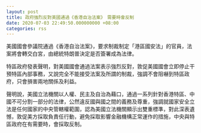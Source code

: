 ```yaml
---
layout: post
title: 政府強烈反對美國通過《香港自治法案》　需要時會反制
date: 2020-07-03 22:49:50.000000000 +08:00
categories: rss
---
```


美國國會參議院通過《香港自治法案》，要求制裁制定「港區國安法」的官員，法案將會轉交白宮，由總統特朗普決定是否簽署成為法律。

特區政府發表聲明，對美國國會通過法案表示強烈反對，敦促美國國會立即停止干預特區內部事務，又說完全不能接受法案及所謂的制裁，強調不會阻嚇到特區政府，只會損害兩地關係及利益。

聲明說，美國立法機關以人權、民主及自治為藉口，通過一系列針對香港特區、中國不可分割一部分的法律，公然違反國與國之間的義務及尊重，強調就國家安全立法是任何國家的中央管轄權範圍，認為美國立法機關顯示出雙重標準，對此深表遺憾，敦促美方採取負責任行動，避免採取影響金融機構正常運作的措施，中央與特區政府在有需要時，會採取反制。
